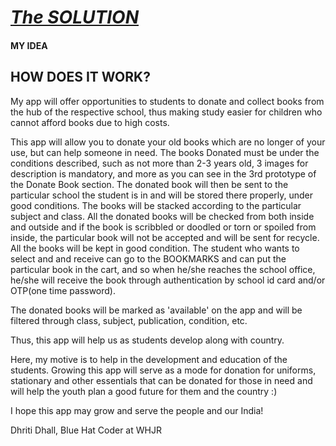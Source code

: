 # **<u>*The SOLUTION*</u>**

#### MY IDEA

## **HOW DOES IT WORK?**

My app will offer opportunities to students to donate and collect books from the hub of the respective school, thus making study easier for children who cannot  afford books due to high costs. 

This app will allow you to donate your old books which are no longer of your use, but can help someone in need. The books Donated must be under the conditions described, such as not more than 2-3 years old, 3 images for description is mandatory, and more as you can see in the 3rd prototype of the Donate Book section. The donated book will then be sent to the particular school the student is in and will be stored there properly, under good conditions. The books will be stacked according to the particular subject and class. All the donated books will be checked from both inside and outside and if the book is scribbled or doodled or torn or spoiled from inside, the particular book will not be accepted and will be sent for recycle. All the books will be kept in good condition. The student who wants to select and and receive can go to the BOOKMARKS and can put the particular book in the cart, and so when he/she reaches the school office, he/she will receive the book through authentication by school id card and/or OTP(one time password).

The donated books will be marked as 'available' on the app and will be filtered through class, subject, publication, condition, etc.

Thus, this app will help us as students develop along with country.

Here, my motive is to help in the development and education of the students.
Growing this app will serve as a mode for donation for uniforms, stationary and other essentials that can be donated for those in need and will help the youth plan a good future for them and the country :)

I hope this app may grow and serve the people and our India!
 
 
 
 
  
 
 
Dhriti Dhall,
Blue Hat Coder at WHJR
